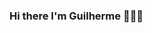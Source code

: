 ### Hi there I'm Guilherme 🧑🏿‍💻

<!--
**Guilherme1067/Guilherme1067** is a ✨ _special_ ✨ repository because its `README.md` (this file) appears on your GitHub profile.

  
- 🔭 I’m currently working on Squads
- 🌱 I’m currently learning RACTJS & NODEJS
- 🤔 I’m looking for helping people who are interesting in learning about programming but dont know where to start.
- 💬 Ask me about anything, if i dont know the answear i'll do my best to find out and share it with you.
- 📫 How to reach me: guilherme1067@hotmail.com
- ⚡ Fun fact: I'm absolutely in love about learning new things, especially when it comes to Languages, Programming, Sports💪🏿 and Music🎶.
-->
